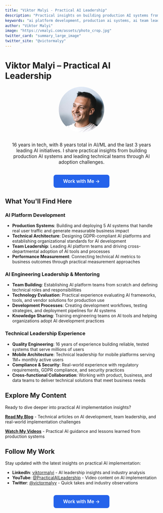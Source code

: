 ```yaml
---
title: "Viktor Malyi - Practical AI Leadership"
description: "Practical insights on building production AI systems from 16 years in tech and 8 years in AI/ML. AI Strategy & Engineering Consultant helping companies ship AI initiatives. Learn from real-world experience deploying 5 production AI systems and driving organizational AI adoption."
keywords: "ai platform development, production ai systems, ai team leadership, mlops, ai engineering, ai implementation, practical ai, ai platform architecture, ai adoption, gdpr ai compliance"
author: "Viktor Malyi"
image: "https://vmalyi.com/assets/photo_crop.jpg"
twitter_card: "summary_large_image"
twitter_site: "@victormalyy"
---
```


# Viktor Malyi – Practical AI Leadership

<div style="display: flex; align-items: center; gap: 2rem; margin-bottom: 2rem; flex-wrap: wrap; justify-content: center; text-align: center;">
  <img src="assets/photo_crop.jpg" alt="Viktor Malyi" style="width: 150px; height: 150px; border-radius: 50%; object-fit: cover; flex-shrink: 0;">
  <div>
    <p style="font-size: 1.1em; margin: 0;">16 years in tech, with 8 years total in AI/ML and the last 3 years leading AI initiatives. I share practical insights from building production AI systems and leading technical teams through AI adoption challenges.</p>
  </div>
</div>

<div style="text-align: center; margin: 2rem 0;">
  <a href="https://practical-ai-leadership.com" target="_blank" rel="noopener noreferrer" style="display: inline-block; padding: 0.75rem 2rem; background-color: #2563eb; color: white; text-decoration: none; border-radius: 0.5rem; font-weight: 600; font-size: 1.1em; transition: background-color 0.2s;">Work with Me →</a>
</div>

## What You'll Find Here

### AI Platform Development
- **Production Systems**: Building and deploying 5 AI systems that handle real user traffic and generate measurable business impact
- **Technical Architecture**: Designing GDPR-compliant AI platforms and establishing organizational standards for AI development
- **Team Leadership**: Leading AI platform teams and driving cross-departmental adoption of AI tools and processes
- **Performance Measurement**: Connecting technical AI metrics to business outcomes through practical measurement approaches

### AI Engineering Leadership & Mentoring
- **Team Building**: Establishing AI platform teams from scratch and defining technical roles and responsibilities
- **Technology Evaluation**: Practical experience evaluating AI frameworks, tools, and vendor solutions for production use
- **Development Processes**: Creating development workflows, testing strategies, and deployment pipelines for AI systems
- **Knowledge Sharing**: Training engineering teams on AI tools and helping organizations adopt AI development practices

### Technical Leadership Experience
- **Quality Engineering**: 16 years of experience building reliable, tested systems that serve millions of users
- **Mobile Architecture**: Technical leadership for mobile platforms serving 1M+ monthly active users
- **Compliance & Security**: Real-world experience with regulatory requirements, GDPR compliance, and security practices
- **Cross-functional Collaboration**: Working with product, business, and data teams to deliver technical solutions that meet business needs

## Explore My Content

Ready to dive deeper into practical AI implementation insights?

**[Read My Blog](/blog/)** - Technical articles on AI development, team leadership, and real-world implementation challenges

**[Watch My Videos](https://www.youtube.com/@PracticalAILeadership)** - Practical AI guidance and lessons learned from production systems

## Follow My Work

Stay updated with the latest insights on practical AI implementation:

- **LinkedIn**: [viktormalyi](https://de.linkedin.com/in/viktormalyi) - AI leadership insights and industry analysis
- **YouTube**: [@PracticalAILeadership](https://www.youtube.com/@PracticalAILeadership) - Video content on AI implementation
- **Twitter**: [@victormalyy](https://twitter.com/victormalyy) - Quick takes and industry observations

<div style="text-align: center; margin: 2rem 0;">
  <a href="https://practical-ai-leadership.com" target="_blank" rel="noopener noreferrer" style="display: inline-block; padding: 0.75rem 2rem; background-color: #2563eb; color: white; text-decoration: none; border-radius: 0.5rem; font-weight: 600; font-size: 1.1em; transition: background-color 0.2s;">Work with Me →</a>
</div>